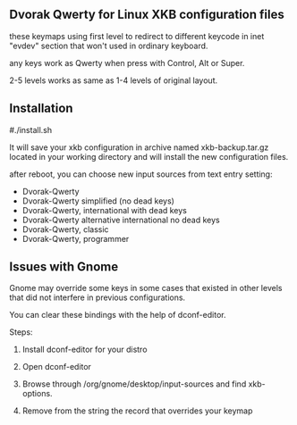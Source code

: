 Dvorak Qwerty for Linux XKB configuration files
------

these keymaps using first level to redirect to different keycode in inet "evdev" section that won't used in ordinary keyboard.

any keys work as Qwerty when press with Control, Alt or Super.

2-5 levels works as same as 1-4 levels of original layout.

Installation
------

\#./install.sh

It will save your xkb configuration in archive named xkb-backup.tar.gz located in your working directory and will install the new configuration files.

after reboot, you can choose new input sources from text entry setting:


+ Dvorak-Qwerty
+ Dvorak-Qwerty simplified (no dead keys)
+ Dvorak-Qwerty, international with dead keys
+ Dvorak-Qwerty alternative international no dead keys
+ Dvorak-Qwerty, classic
+ Dvorak-Qwerty, programmer



Issues with Gnome
------

Gnome may override some keys in some cases that existed in other levels that did not interfere in previous configurations.

You can clear these bindings with the help of dconf-editor.

Steps:

1. Install dconf-editor for your distro

2. Open dconf-editor

3. Browse through /org/gnome/desktop/input-sources and find xkb-options.

4. Remove from the string the record that overrides your keymap

